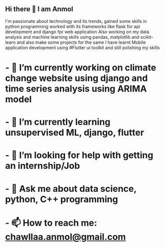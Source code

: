## Hi there 👋 I am Anmol
I'm passionate about technology and its trends, gained some skills in python programming worked with its frameworks like flask 
for api development and django fpr web application
Also working on my data analysis and machine learning skills using pandas, matplotlib and scikit-learn and also make some projects for the same 
I have learnt Mobile application development using #Flutter ui toolkit and still polishing my skills
# - 🔭 I’m currently working on climate change website using django and time series analysis using ARIMA model
# - 🌱 I’m currently learning unsupervised ML, django, flutter
# - 🤔 I’m looking for help with getting an internship/Job 
# - 💬 Ask me about data science, python, C++ programming 
# - 📫 How to reach me: chawllaa.anmol@gmail.com
